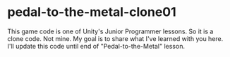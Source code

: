 # pedal-to-the-metal-clone01
This game code is one of Unity's Junior Programmer lessons. So it is a clone code. Not mine.
My goal is to share what I've learned with you here.
I'll update this code until end of "Pedal-to-the-Metal" lesson.
